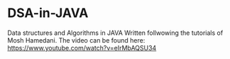 # DSA-in-JAVA
Data structures and Algorithms in JAVA
Written follwowing the tutorials of Mosh Hamedani. 
The video can be found here: https://www.youtube.com/watch?v=eIrMbAQSU34
